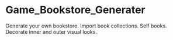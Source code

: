 # Game_Bookstore_Generater
Generate your own bookstore. Import book collections. Self books. Decorate inner and outer visual looks.
